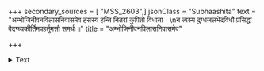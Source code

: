 +++
secondary_sources = [ "MSS_2603",]
jsonClass = "Subhaashita"
text = "अम्भोजिनीवनविलासनिवासमेव हंसस्य हन्ति नितरां कुपितो विधाता।  \nन त्वस्य दुग्धजलभेदविधौ प्रसिद्धां वैदग्घ्यकीर्तिमपहर्तुमसौ समर्थः॥"
title = "अम्भोजिनीवनविलासनिवासमेव"

+++

<details><summary>Text</summary>

अम्भोजिनीवनविलासनिवासमेव हंसस्य हन्ति नितरां कुपितो विधाता।  
न त्वस्य दुग्धजलभेदविधौ प्रसिद्धां वैदग्घ्यकीर्तिमपहर्तुमसौ समर्थः॥
</details>
